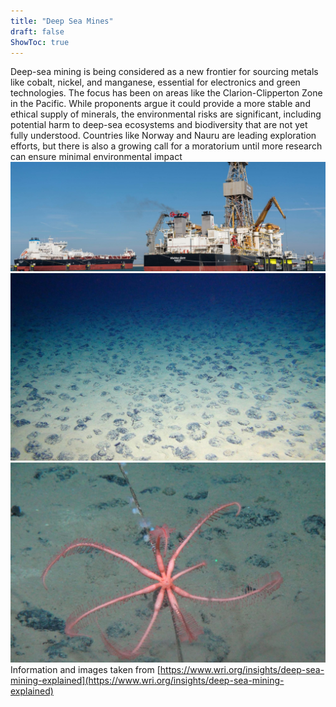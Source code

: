 ```yaml
---
title: "Deep Sea Mines"
draft: false
ShowToc: true
---
```

Deep-sea mining is being considered as a new frontier for sourcing metals like cobalt, nickel, and manganese, essential for electronics and green technologies. The focus has been on areas like the Clarion-Clipperton Zone in the Pacific. While proponents argue it could provide a more stable and ethical supply of minerals, the environmental risks are significant, including potential harm to deep-sea ecosystems and biodiversity that are not yet fully understood. Countries like Norway and Nauru are leading exploration efforts, but there is also a growing call for a moratorium until more research can ensure minimal environmental impact
![Deep sea mining vessel](images/ships.png)
![Deep sea mineral deposits](images/deposits.png)
![New wildlife](images/wildlife.png)
Information and images taken from [https://www.wri.org/insights/deep-sea-mining-explained](https://www.wri.org/insights/deep-sea-mining-explained)